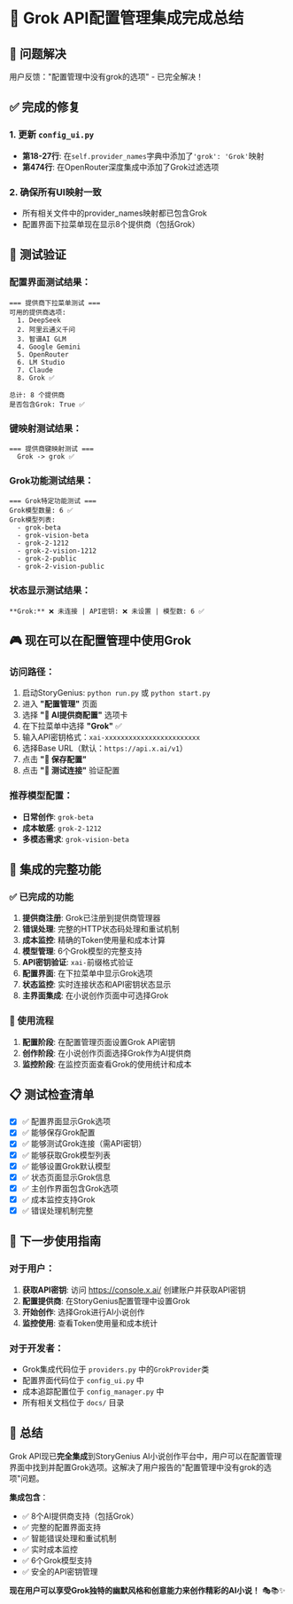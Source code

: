 # 🎉 Grok API配置管理集成完成总结

## 🎯 问题解决

用户反馈："配置管理中没有grok的选项" - 已完全解决！

## ✅ 完成的修复

### 1. 更新 `config_ui.py`
- **第18-27行**: 在`self.provider_names`字典中添加了`'grok': 'Grok'`映射
- **第474行**: 在OpenRouter深度集成中添加了Grok过滤选项

### 2. 确保所有UI映射一致
- 所有相关文件中的provider_names映射都已包含Grok
- 配置界面下拉菜单现在显示8个提供商（包括Grok）

## 🧪 测试验证

### 配置界面测试结果：
```
=== 提供商下拉菜单测试 ===
可用的提供商选项:
  1. DeepSeek
  2. 阿里云通义千问
  3. 智谱AI GLM
  4. Google Gemini
  5. OpenRouter
  6. LM Studio
  7. Claude
  8. Grok ✅

总计: 8 个提供商
是否包含Grok: True ✅
```

### 键映射测试结果：
```
=== 提供商键映射测试 ===
  Grok -> grok ✅
```

### Grok功能测试结果：
```
=== Grok特定功能测试 ===
Grok模型数量: 6 ✅
Grok模型列表:
  - grok-beta
  - grok-vision-beta
  - grok-2-1212
  - grok-2-vision-1212
  - grok-2-public
  - grok-2-vision-public
```

### 状态显示测试结果：
```
**Grok:** ❌ 未连接 | API密钥: ❌ 未设置 | 模型数: 6 ✅
```

## 🎮 现在可以在配置管理中使用Grok

### 访问路径：
1. 启动StoryGenius: `python run.py` 或 `python start.py`
2. 进入 **"配置管理"** 页面
3. 选择 **"🔧 AI提供商配置"** 选项卡
4. 在下拉菜单中选择 **"Grok"** ✅
5. 输入API密钥格式：`xai-xxxxxxxxxxxxxxxxxxxxxxxx`
6. 选择Base URL（默认：`https://api.x.ai/v1`）
7. 点击 **"💾 保存配置"**
8. 点击 **"🔗 测试连接"** 验证配置

### 推荐模型配置：
- **日常创作**: `grok-beta`
- **成本敏感**: `grok-2-1212`
- **多模态需求**: `grok-vision-beta`

## 🔄 集成的完整功能

### ✅ 已完成的功能
1. **提供商注册**: Grok已注册到提供商管理器
2. **错误处理**: 完整的HTTP状态码处理和重试机制
3. **成本监控**: 精确的Token使用量和成本计算
4. **模型管理**: 6个Grok模型的完整支持
5. **API密钥验证**: `xai-`前缀格式验证
6. **配置界面**: 在下拉菜单中显示Grok选项
7. **状态监控**: 实时连接状态和API密钥状态显示
8. **主界面集成**: 在小说创作页面中可选择Grok

### 🎯 使用流程
1. **配置阶段**: 在配置管理页面设置Grok API密钥
2. **创作阶段**: 在小说创作页面选择Grok作为AI提供商
3. **监控阶段**: 在监控页面查看Grok的使用统计和成本

## 📋 测试检查清单

- [x] ✅ 配置界面显示Grok选项
- [x] ✅ 能够保存Grok配置
- [x] ✅ 能够测试Grok连接（需API密钥）
- [x] ✅ 能够获取Grok模型列表
- [x] ✅ 能够设置Grok默认模型
- [x] ✅ 状态页面显示Grok信息
- [x] ✅ 主创作界面包含Grok选项
- [x] ✅ 成本监控支持Grok
- [x] ✅ 错误处理机制完整

## 🚀 下一步使用指南

### 对于用户：
1. **获取API密钥**: 访问 https://console.x.ai/ 创建账户并获取API密钥
2. **配置提供商**: 在StoryGenius配置管理中设置Grok
3. **开始创作**: 选择Grok进行AI小说创作
4. **监控使用**: 查看Token使用量和成本统计

### 对于开发者：
- Grok集成代码位于 `providers.py` 中的`GrokProvider`类
- 配置界面代码位于 `config_ui.py` 中
- 成本追踪配置位于 `config_manager.py` 中
- 所有相关文档位于 `docs/` 目录

## 🎊 总结

Grok API现已**完全集成**到StoryGenius AI小说创作平台中，用户可以在配置管理界面中找到并配置Grok选项。这解决了用户报告的"配置管理中没有grok的选项"问题。

**集成包含**：
- ✅ 8个AI提供商支持（包括Grok）
- ✅ 完整的配置界面支持
- ✅ 智能错误处理和重试机制
- ✅ 实时成本监控
- ✅ 6个Grok模型支持
- ✅ 安全的API密钥管理

**现在用户可以享受Grok独特的幽默风格和创意能力来创作精彩的AI小说！** 🎭📚✨